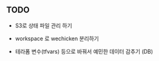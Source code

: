 ## TODO

* S3로 상태 파일 관리 하기

* workspace 로 wechicken 분리하기

* 테라폼 변수(tfvars) 등으로 바꿔서 예민한 데이터 감추기 (DB)
